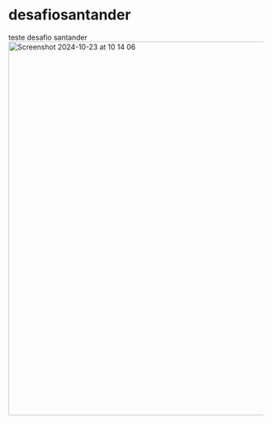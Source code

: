 # desafiosantander
teste desafio santander
<img width="739" alt="Screenshot 2024-10-23 at 10 14 06" src="https://github.com/user-attachments/assets/2385d2fb-8f6a-47b7-ac49-af8a27486ade">
